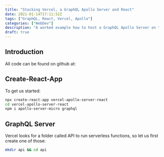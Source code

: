 ```yaml
---
title: "Stacking Vercel, a GraphQL Apollo Server and React"
date: 2021-01-14T17:11:52Z
tags: ["GraphQL, React, Vercel, Apollo"]
categories: ["WebDev"]
description: "A worked example how to host a GraphQL Apollo Server on the Vercel platform with a React front end"
draft: true
---
```


## Introduction


All code can be found on github at: 

## Create-React-App

To get us started:

```bash
npx create-react-app vercel-apollo-server-react
cd vercel-apollo-server-react
npm i apollo-server-micro graphql
```

## GraphQL Server

Vercel looks for a folder called API to run serverless functions, so let us first create one of those:

```bash
mkdir api && cd api
```



